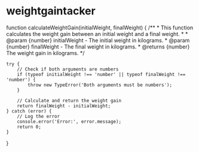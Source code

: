 # weightgaintacker
function calculateWeightGain(initialWeight, finalWeight) {
    /**
     * This function calculates the weight gain between an initial weight and a final weight.
     * 
     * @param {number} initialWeight - The initial weight in kilograms.
     * @param {number} finalWeight - The final weight in kilograms.
     * @returns {number} The weight gain in kilograms.
     */
    
    try {
        // Check if both arguments are numbers
        if (typeof initialWeight !== 'number' || typeof finalWeight !== 'number') {
            throw new TypeError('Both arguments must be numbers');
        }
        
        // Calculate and return the weight gain
        return finalWeight - initialWeight;
    } catch (error) {
        // Log the error
        console.error('Error:', error.message);
        return 0;
    }
}
